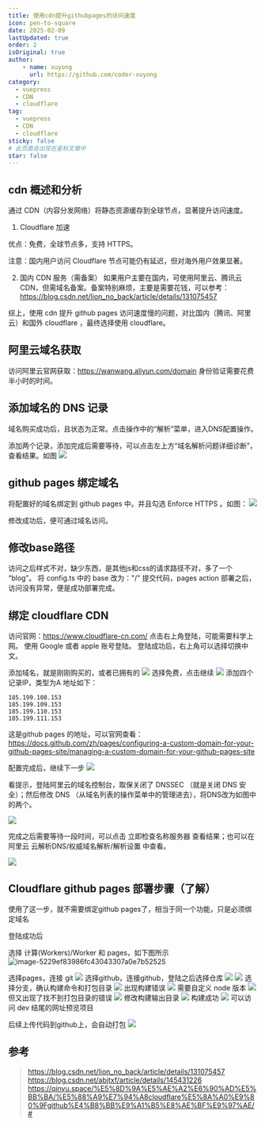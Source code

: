 ```yaml
---
title: 使用cdn提升githubpages的访问速度
icon: pen-to-square
date: 2025-02-09
lastUpdated: true
order: 2
isOriginal: true
author: 
    - name: xuyong
      url: https://github.com/coder-xuyong
category:
  - vuepress
  - CDN
  - cloudflare
tag:
  - vuepress
  - CDN
  - cloudflare
sticky: false
# 此页面会出现在星标文章中
star: false
---
```



## cdn 概述和分析
通过 CDN（内容分发网络）将静态资源缓存到全球节点，显著提升访问速度。

1. Cloudflare 加速

优点：免费，全球节点多，支持 HTTPS。

注意：国内用户访问 Cloudflare 节点可能仍有延迟，但对海外用户效果显著。

2. 国内 CDN 服务（需备案）
如果用户主要在国内，可使用阿里云、腾讯云 CDN，但需域名备案。备案特别麻烦，主要是需要花钱，可以参考：https://blog.csdn.net/lion_no_back/article/details/131075457


综上，使用 cdn  提升 github pages 访问速度慢的问题，对比国内（腾讯、阿里云）和国外 cloudflare ，最终选择使用 cloudflare。



## 阿里云域名获取

访问阿里云官网获取：https://wanwang.aliyun.com/domain
身份验证需要花费半小时的时间。

## 添加域名的 DNS 记录

域名购买成功后，且状态为正常。点击操作中的“解析”菜单，进入DNS配置操作。

添加两个记录，添加完成后需要等待，可以点击左上方“域名解析问题详细诊断”，查看结果。如图
![](img/a85856253a437b9851e7c8d78f78eb7.png)


## github pages 绑定域名
将配置好的域名绑定到 github pages 中。并且勾选 Enforce HTTPS  。如图：
![](img/c492de46d7bd458cb1b67012102b7d0.png)

修改成功后，便可通过域名访问。
## 修改base路径

访问之后样式不对，缺少东西，是其他js和css的请求路径不对，多了一个 “blog”。
将 config.ts 中的 base 改为："/"
提交代码，pages action 部署之后，访问没有异常，便是成功部署完成。

## 绑定 cloudflare CDN
访问官网：https://www.cloudflare-cn.com/
点击右上角登陆，可能需要科学上网。
使用 Google 或者 apple 账号登陆。
登陆成功后，右上角可以选择切换中文。

添加域名，就是刚刚购买的，或者已拥有的
![](img/6f48e9c9d061a6304c0a8081eb27a18.png)
选择免费，点击继续
![](img/e74ba714d82493870278c2d16ba22d2.png)
添加四个记录IP，类型为A 地址如下：
```shell
185.199.108.153
185.199.109.153
185.199.110.153
185.199.111.153
```
这是github pages 的地址，可以官网查看：https://docs.github.com/zh/pages/configuring-a-custom-domain-for-your-github-pages-site/managing-a-custom-domain-for-your-github-pages-site

配置完成后，继续下一步
![](img/cb52fe26c23ca4e2cb2395064d2151e.png)

看提示，登陆阿里云的域名控制台，取保关闭了 DNSSEC （就是关闭 DNS 安全）；然后修改 DNS （从域名列表的操作菜单中的管理进去），将DNS改为如图中的两个。

![](img/010bbd56e189c56e4d3880fee4d2726.png)


完成之后需要等待一段时间，可以点击 立即检查名称服务器 查看结果；也可以在阿里云 云解析DNS/权威域名解析/解析设置 中查看。

![](img/f96332e8fa3e578db15656c7f00294d.png)

## Cloudflare github pages 部署步骤（了解）

使用了这一步，就不需要绑定github pages了，相当于同一个功能，只是必须绑定域名

登陆成功后

选择 计算(Workers)/Worker 和 pages，如下图所示
 ![image-5229ef83986fc43043307a0e7b52525](img/5229ef83986fc43043307a0e7b52525.png)

选择pages，连接 git 
  ![](img/c47258a386cf69a13adece1710ec1a6.png)
选择github，连接github，登陆之后选择仓库
![](img/c34d88889af349e21dd7f7aa3a0fb6d.png)
![](img/d83b03703e8bc667074818f124fbb9c.png)
选择分支，确认构建命令和打包目录
![](img/461a4950431295849026a07118d1f92.png)
出现构建错误
![](img/9fc5ae43d8bf91521079a0446637177.png)
需要自定义 node 版本
![](img/8e80e4b4f8541529ca57ff98f8f9afc.png)
但又出现了找不到打包目录的错误
![](img/445e12f1cf48c98cbf42d7cd5384b72.png)
修改构建输出目录
![](img/6c5121d73827eaff642de51c0dda12f.png)
构建成功
![](img/8767524bf30a81a54cf5e35b60f8417.png)
可以访问 dev 结尾的网址预览项目

后续上传代码到github上，会自动打包
![](img/b9e627a8fbdd6374f65202550884cbf.png)

## 参考
> https://blog.csdn.net/lion_no_back/article/details/131075457
> https://blog.csdn.net/abjtxf/article/details/145431226
> https://qinyu.space/%E5%8D%9A%E5%AE%A2%E6%90%AD%E5%BB%BA/%E5%88%A9%E7%94%A8cloudflare%E5%8A%A0%E9%80%9Fgithub%E4%B8%BB%E9%A1%B5%E8%AE%BF%E9%97%AE/#